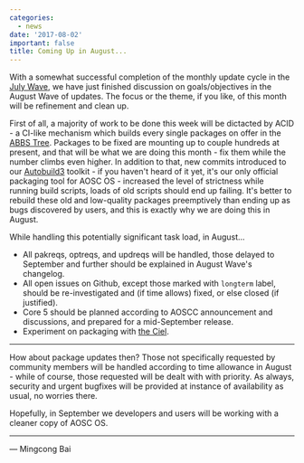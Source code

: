```yaml
---
categories:
  - news
date: '2017-08-02'
important: false
title: Coming Up in August...
---
```



With a somewhat successful completion of the monthly update cycle in the [July Wave](https://aosc.io/news/4882-july-wave-is-here), we have just finished discussion on goals/objectives in the August Wave of updates. The focus or the theme, if you like, of this month will be refinement and clean up.

First of all, a majority of work to be done this week will be dictacted by ACID - a CI-like mechanism which builds every single packages on offer in the [ABBS Tree](https://github.com/AOSC-Dev/aosc-os-abbs/). Packages to be fixed are mounting up to couple hundreds at present, and that will be what we are doing this month - fix them while the number climbs even higher. In addition to that, new commits introduced to our [Autobuild3](https://github.com/AOSC-Dev/autobuild3/) toolkit - if you haven't heard of it yet, it's our only official packaging tool for AOSC OS - increased the level of strictness while running build scripts, loads of old scripts should end up failing. It's better to rebuild these old and low-quality packages preemptively than ending up as bugs discovered by users, and this is exactly why we are doing this in August.

While handling this potentially significant task load, in August...

- All pakreqs, optreqs, and updreqs will be handled, those delayed to September and further should be explained in August Wave's changelog.
- All open issues on Github, except those marked with `longterm` label, should be re-investigated and (if time allows) fixed, or else closed (if justified).
- Core 5 should be planned according to AOSCC announcement and discussions, and prepared for a mid-September release.
- Experiment on packaging with [the Ciel](https://github.com/AOSC-Dev/ciel/).

--------

How about package updates then? Those not specifically requested by community members will be handled according to time allowance in August - while of course, those requested will be dealt with with priority. As always, security and urgent bugfixes will be provided at instance of availability as usual, no worries there.

Hopefully, in September we developers and users will be working with a cleaner copy of AOSC OS.

--------

— Mingcong Bai